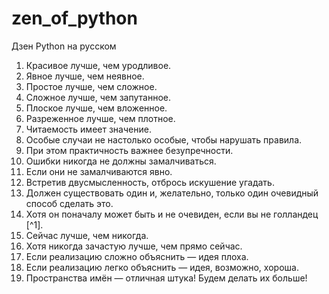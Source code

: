 # zen_of_python
Дзен Python на русском

1.	Красивое лучше, чем уродливое.
2.	Явное лучше, чем неявное.
3.	Простое лучше, чем сложное.
4.	Сложное лучше, чем запутанное.
5.	Плоское лучше, чем вложенное.
6.	Разреженное лучше, чем плотное.
7.	Читаемость имеет значение.
8.	Особые случаи не настолько особые, чтобы нарушать правила.
9.	При этом практичность важнее безупречности.
10.	Ошибки никогда не должны замалчиваться.
11.	Если они не замалчиваются явно.
12.	Встретив двусмысленность, отбрось искушение угадать.
13.	Должен существовать один и, желательно, только один очевидный способ сделать это.
14.	Хотя он поначалу может быть и не очевиден, если вы не голландец [^1].
15.	Сейчас лучше, чем никогда.
16.	Хотя никогда зачастую лучше, чем прямо сейчас.
17.	Если реализацию сложно объяснить — идея плоха.
18.	Если реализацию легко объяснить — идея, возможно, хороша.
19.	Пространства имён — отличная штука! Будем делать их больше!
